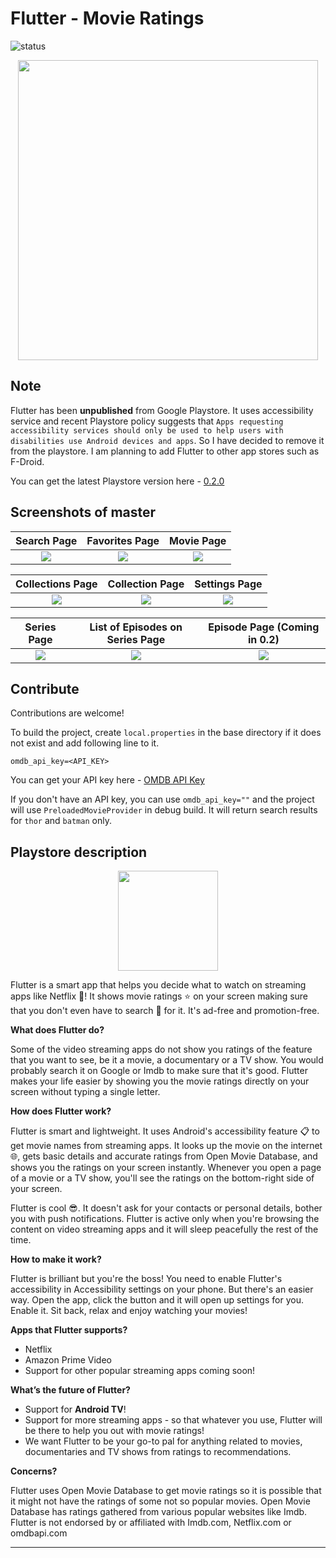 # Flutter - Movie Ratings
![status](https://travis-ci.org/jayrambhia/MovieRatings.svg?branch=master)

<p align="center">
<img src="https://github.com/jayrambhia/MovieRatings/blob/master/screenshots/cover.png" width="480px"/>
</p>

## Note
Flutter has been **unpublished** from Google Playstore. It uses accessibility service and recent Playstore policy suggests that `Apps requesting accessibility services should only be used to help users with disabilities use Android devices and apps`. So I have decided to remove it from the playstore. I am planning to add Flutter to other app stores such as F-Droid.

You can get the latest Playstore version here - [0.2.0](https://github.com/jayrambhia/MovieRatings/releases/download/v0.2.0/flutter_v0.2.0.apk)

## Screenshots of master

Search Page | Favorites Page | Movie Page
:----------:|:--------------:|:----------: 
![](https://github.com/jayrambhia/MovieRatings/blob/master/screenshots/search_screen.png) | ![](https://github.com/jayrambhia/MovieRatings/blob/master/screenshots/likes_screen.png) | ![](https://github.com/jayrambhia/MovieRatings/blob/master/screenshots/movie_screen.png)

Collections Page | Collection Page | Settings Page
:----------:|:--------------:|:---------------:
![](https://github.com/jayrambhia/MovieRatings/blob/master/screenshots/collections_page.png) | ![](https://github.com/jayrambhia/MovieRatings/blob/master/screenshots/collection_page.png) | ![](https://github.com/jayrambhia/MovieRatings/blob/master/screenshots/settings_screen.png)

Series Page | List of Episodes on Series Page | Episode Page (Coming in 0.2) |
:----------:|:-------------------------------:|:-----------------------------:
![](https://github.com/jayrambhia/MovieRatings/blob/master/screenshots/series_page.png) | ![](https://github.com/jayrambhia/MovieRatings/blob/master/screenshots/series_episodes_page.png) | ![](https://github.com/jayrambhia/MovieRatings/blob/master/screenshots/episodes_page.png)

## Contribute

Contributions are welcome!

To build the project, create `local.properties` in the base directory if it does not exist and add following line to it.

```
omdb_api_key=<API_KEY>
```

You can get your API key here - [OMDB API Key](http://www.omdbapi.com/apikey.aspx)

If you don't have an API key, you can use `omdb_api_key=""` and the project will use `PreloadedMovieProvider` in debug build. It will return search results for `thor` and `batman` only.

## Playstore description

<p align="center">
<img src="https://github.com/jayrambhia/MovieRatings/blob/master/screenshots/playstore_logo.png" width="160px"/>
</p>

Flutter is a smart app that helps you decide what to watch on streaming apps like Netflix 🎥! It shows movie ratings ⭐ on your screen making sure that you don't even have to search 🔎 for it. It's ad-free and promotion-free.

<b>What does Flutter do?</b>
 
Some of the video streaming apps do not show you ratings of the feature that you want to see, be it a movie, a documentary or a TV show. You would probably search it on Google or Imdb to make sure that it's good. Flutter makes your life easier by showing you the movie ratings directly on your screen without typing a single letter.
 
<b>How does Flutter work?</b>
 
Flutter is smart and lightweight. It uses Android's accessibility feature 📋 to get movie names from streaming apps. It looks up the movie on the internet 🌐, gets basic details and accurate ratings from Open Movie Database, and shows you the ratings on your screen instantly. Whenever you open a page of a movie or a TV show, you'll see the ratings on the bottom-right side of your screen.
 
Flutter is cool 😎. It doesn't ask for your contacts or personal details, bother you with push notifications. Flutter is active only when you're browsing the content on video streaming apps and it will sleep peacefully the rest of the time.
 
<b>How to make it work?</b>
 
Flutter is brilliant but you're the boss! You need to enable Flutter's accessibility in Accessibility settings on your phone. But there's an easier way. Open the app, click the button and it will open up settings for you. Enable it. Sit back, relax and enjoy watching your movies!
 
<b>Apps that Flutter supports?</b>
 - Netflix
 - Amazon Prime Video
 - Support for other popular streaming apps coming soon!
 
<b>What’s the future of Flutter?</b>

 - Support for <b>Android TV</b>!
 - Support for more streaming apps - so that whatever you use, Flutter will be there to help you out with movie ratings!
 - We want Flutter to be your go-to pal for anything related to movies, documentaries and TV shows from ratings to recommendations.
 
<b>Concerns?</b>

Flutter uses Open Movie Database to get movie ratings so it is possible that it might not have the ratings of some not so popular movies.
Open Movie Database has ratings gathered from various popular websites like Imdb.
Flutter is not endorsed by or affiliated with Imdb.com, Netflix.com or omdbapi.com

-----
